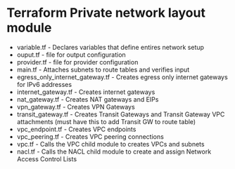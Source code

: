 # Terraform Private network layout module

- variable.tf                     - Declares variables that define entires network setup
- ouput.tf                        - file for output configuration
- provider.tf                     - file for provider configuration
- main.tf                         - Attaches subnets to route tables and verifies input
- egress_only_internet_gateway.tf - Creates egress only internet gateways for IPv6 addresses
- internet_gateway.tf             - Creates internet gateways
- nat_gateway.tf                  - Creates NAT gateways and EIPs 
- vpn_gateway.tf                  - Creates VPN Gateways 
- transit_gateway.tf              - Creates Transit Gateways and Transit Gateway VPC attachments (must have this to add Transit GW to route table)
- vpc_endpoint.tf                 - Creates VPC endpoints
- vpc_peering.tf                  - Creates VPC peering connections
- vpc.tf                          - Calls the VPC child module to creates VPCs and subnets
- nacl.tf                         - Calls the NACL child module to create and assign Network Access Control Lists
